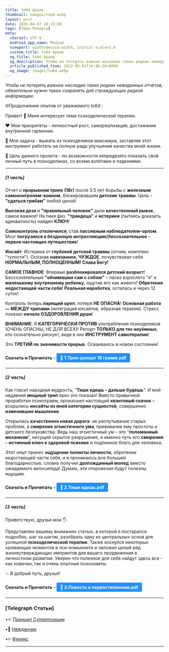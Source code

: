 ```yaml
---
title: to6d Архив
thumbnail: images/to6d.webp
layout: post
date: 2025-04-07 20:15:00
tags: [Трип-Репорты]
meta:
  charset: UTF-8
  android_app_name: Medium
  viewport: width=device-width, initial-scale=1.0
  custom_title: to6d Архив
  og_title: to6d Архив
  og_description: Чтобы не потерять важное наследие таких редких невиданных отчётов, обязательно нужно такое сохранять для страждующих редкой информации.
  article_published_time: 2022-09-01T14:46:56+0000
  og_image: images/to6d.webp
---
```



_Чтобы не потерять важное наследие таких редких невиданных отчётов, обязательно нужно такое сохранять для страждующих редкой информации._


🌐Продолжение опытов от уважаемого to6d : 

Привет! 🤟 Меня интересует тема психоделической терапии. 

❤️ Мои приоритеты - личностный рост, самореализация,  достижение внутренней гармонии. 

🔸 Моя задача - выжать из психоделиков максимум, заставляя этот инструмент работать на полную ради улучшения качества моей жизни. 

🔸 Цель данного проекта - по возможности непредвзято показать свой личный путь в психоделиках, со всеми взлётами и падениями.

---

##### [1 часть]

Отчет о **прорывном трипе (18г)** после 3.5 лет борьбы с **железным самоконтролем-воином**, блокировавшим **детские травмы**. Цель – **"сдаться грибам"** любой ценой!

**Высокая доза** и **"правильный человек"** дали **качественный рывок**, самое важное! На пике физ. **"трандеца"** и **истерики** (пытаясь доказать адекватность) найден **КЛЮЧ**!

**Самоконтроль отключился**, став **пассивным наблюдателем-орлом**. Мозг **погрузился в бездонную интроспекцию/бессознательное** – **первое настоящее путешествие**!

**Инсайт**: Истерика от **глубокой детской травмы** (отчим, комплекс "тупости"). Осознав **навязанное, ЧУЖДОЕ**, почувствовал себя **НОРМАЛЬНЫМ, ПОЛНОЦЕННЫМ! Слава Богу!**

**САМОЕ ГЛАВНОЕ**: Впервые **разблокировался детский возраст**! Бессознательные **"обнимашки сам с собою"** – ласка взрослого "я" к **маленькому внутреннему ребенку**, ощутив его как живого! **Обретение недостающей части себя**! **Реальная наработка**, осталась и через 12 суток!

Контроль теперь **парящий орел**, потеря **НЕ ОПАСНА**! **Основная работа — МЕЖДУ трипами** (интеграция инсайтов, образная терапия). Стресс показал **начало ОЗДОРОВЛЕНИЯ души**!

**ВНИМАНИЕ**: Я **КАТЕГОРИЧЕСКИ ПРОТИВ** употребления психоделиков (ОЧЕНЬ ОПАСНЫ, НЕ ДЛЯ ВСЕХ)! Репорт **ТОЛЬКО для тех неуёмных**, кто сознательно рискует, видя в них **ИНСТРУМЕНТ самотерапии**!

Это **ТРЕТИЙ по значимости прорыв**. Осваиваюсь в новом состоянии!


#### Скачать и Прочитать - <a href="/documents/1.Трип-репорт%2018%20грамм.pdf" style="display: inline-block; padding: 6px 12px; background-color: #1E90FF; color: white; text-decoration: none; border-radius: 4px;">📄 1.Трип-репорт 18 грамм.pdf</a>

---

##### [2 часть] 

Как гласит народная мудрость, "**Тише едешь - дальше будешь**". И мой недавний **мощный трип** ярко это показал! Вместо привычной проработки психотравм, произошел настоящий **квантовый скачок** – вскрылись **инсайты из иной категории сущностей**, совершенно **изменившие мышление**.

Открылась **качественно новая дорога**: не распутывание старых проблем, а **смирение эгоистичного ума**, прививание ему простоты и детского безлукавства. Ведь наш эгоистичный ум – это "**поломанный механизм**", несущий скрытое разрушение, и именно путь его **смирения** – **истинный ключ к здоровой психике** и подлинное благо для человека.

Этот опыт принес **ощущение полноты личности**, обретение недостающей части себя, и я проникаюсь все большей благодарностью, словно получил **долгожданный мопед** вместо ожидаемого велосипеда! Думаю, эти откровения будут полезны ищущим.

#### Скачать и Прочитать - <a href="/documents/2.Тише%20едешь.pdf" style="display: inline-block; padding: 6px 12px; background-color: #1E90FF; color: white; text-decoration: none; border-radius: 4px;">📄 2.Тише едешь.pdf</a>

---

##### [3 часть]
Приветствую, друзья мои 🖐

Представляю вашему вниманию статью, в которой я постарался подробно, шаг за шагом, разобрать одну из центральных основ для успешной **психоделической терапии**. Также коснулся некоторых хромающих моментов в пси-комьюнити и заложил целый ряд жизнеутверждающих импринтов для вашего продвижения в личностном развитии. 
Уверен что полезное для себя найдут здесь все - как новички, так и очень опытные психонавты. 

💥 В добрый путь, друзья!


#### Скачать и Прочитать - <a href="/documents/3.Повесть%20о%20первостепенном.pdf" style="display: inline-block; padding: 6px 12px; background-color: #1E90FF; color: white; text-decoration: none; border-radius: 4px;">📄 3.Повесть о первостепенном.pdf</a>

---

### [Telegraph Статьи]

•⚛️ [Принцип Суперпозиции](https://telegra.ph/Princip-Superpozicii-01-10)

•🎲 [Нежданчик](https://telegra.ph/Nezhdanchik-01-21)

•🔥 [Феникс](https://telegra.ph/Feniks-01-21-3)

---